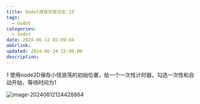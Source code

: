 ```yaml
---
title: Godot游戏开发日志-19
tags:
  - Godot
categories:
  - Godot
date: 2024-06-12 03:09:04
abbrlink:
updated: 2024-06-14 15:00:00
description:
---
```


1 使用node2D保存小怪游荡的初始位置，给一个一次性计时器，勾选一次性和自动开始，等待时间为1

![image-20240612124428864](https://blog-resources.this0.com/image/202406121244118.png?x-oss-process=style/this0-blog)
